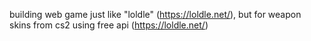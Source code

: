 building web game just like "loldle" (https://loldle.net/), but for weapon skins from cs2 using free api (https://loldle.net/)